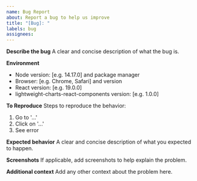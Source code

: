 ```yaml
---
name: Bug Report
about: Report a bug to help us improve
title: "[Bug]: "
labels: bug
assignees: 
---
```


**Describe the bug**
A clear and concise description of what the bug is.

**Environment**
- Node version: [e.g. 14.17.0] and package manager
- Browser: [e.g. Chrome, Safari] and version
- React version: [e.g. 19.0.0]
- lightweight-charts-react-components version: [e.g. 1.0.0]

**To Reproduce**
Steps to reproduce the behavior:
1. Go to '...'
2. Click on '...'
3. See error

**Expected behavior**
A clear and concise description of what you expected to happen.

**Screenshots**
If applicable, add screenshots to help explain the problem.

**Additional context**
Add any other context about the problem here.
